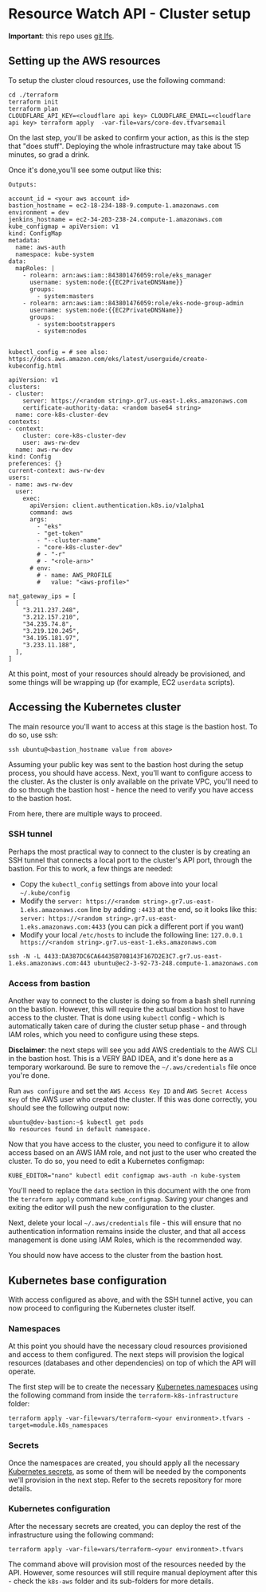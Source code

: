 # Resource Watch API - Cluster setup

**Important**: this repo uses [git lfs](https://git-lfs.github.com/).

## Setting up the AWS resources

To setup the cluster cloud resources, use the following command:

```shell script
cd ./terraform
terraform init
terraform plan
CLOUDFLARE_API_KEY=<cloudflare api key> CLOUDFLARE_EMAIL=<cloudflare api key> terraform apply  -var-file=vars/core-dev.tfvarsemail
```

On the last step, you'll be asked to confirm your action, as this is the step that "does stuff".
Deploying the whole infrastructure may take about 15 minutes, so grad a drink.

Once it's done,you'll see some output like this:

```shell script
Outputs:

account_id = <your aws account id>
bastion_hostname = ec2-18-234-188-9.compute-1.amazonaws.com
environment = dev
jenkins_hostname = ec2-34-203-238-24.compute-1.amazonaws.com
kube_configmap = apiVersion: v1
kind: ConfigMap
metadata:
  name: aws-auth
  namespace: kube-system
data:
  mapRoles: |
    - rolearn: arn:aws:iam::843801476059:role/eks_manager
      username: system:node:{{EC2PrivateDNSName}}
      groups:
        - system:masters
    - rolearn: arn:aws:iam::843801476059:role/eks-node-group-admin
      username: system:node:{{EC2PrivateDNSName}}
      groups:
        - system:bootstrappers
        - system:nodes


kubectl_config = # see also: https://docs.aws.amazon.com/eks/latest/userguide/create-kubeconfig.html

apiVersion: v1
clusters:
- cluster:
    server: https://<random string>.gr7.us-east-1.eks.amazonaws.com
    certificate-authority-data: <random base64 string>
  name: core-k8s-cluster-dev
contexts:
- context:
    cluster: core-k8s-cluster-dev
    user: aws-rw-dev
  name: aws-rw-dev
kind: Config
preferences: {}
current-context: aws-rw-dev
users:
- name: aws-rw-dev
  user:
    exec:
      apiVersion: client.authentication.k8s.io/v1alpha1
      command: aws
      args:
        - "eks"
        - "get-token"
        - "--cluster-name"
        - "core-k8s-cluster-dev"
        # - "-r"
        # - "<role-arn>"
      # env:
        # - name: AWS_PROFILE
        #   value: "<aws-profile>"

nat_gateway_ips = [
  [
    "3.211.237.248",
    "3.212.157.210",
    "34.235.74.8",
    "3.219.120.245",
    "34.195.181.97",
    "3.233.11.188",
  ],
]
```

At this point, most of your resources should already be provisioned, and some things will be wrapping up (for example, EC2 `userdata` scripts).

## Accessing the Kubernetes cluster

The main resource you'll want to access at this stage is the bastion host. To do so, use ssh:

```shell script
ssh ubuntu@<bastion_hostname value from above>
```

Assuming your public key was sent to the bastion host during the setup process, you should have access. Next, you'll want to configure access to the cluster. As the cluster is only available on the private VPC, you'll need to do so through the bastion host - hence the need to verify you have access to the bastion host.

From here, there are multiple ways to proceed.

### SSH tunnel 

Perhaps the most practical way to connect to the cluster is by creating an SSH tunnel that connects a local port to the cluster's API port, through the bastion. For this to work, a few things are needed:

- Copy the `kubectl_config` settings from above into your local `~/.kube/config`
- Modify the `server: https://<random string>.gr7.us-east-1.eks.amazonaws.com` line by adding `:4433` at the end, so it looks like this: `server: https://<random string>.gr7.us-east-1.eks.amazonaws.com:4433` (you can pick a different port if you want)
- Modify your local `/etc/hosts` to include the following line: `127.0.0.1  https://<random string>.gr7.us-east-1.eks.amazonaws.com`
  

```shell script
ssh -N -L 4433:DA387DC6CA64435B70B143F167D2E3C7.gr7.us-east-1.eks.amazonaws.com:443 ubuntu@ec2-3-92-73-248.compute-1.amazonaws.com

```

### Access from bastion

Another way to connect to the cluster is doing so from a bash shell running on the bastion. However, this will require the actual bastion host to have access to the cluster. That is done using `kubectl` config - which is automatically taken care of during the cluster setup phase - and through IAM roles, which you need to configure using these steps. 

**Disclaimer**: the next steps will see you add AWS credentials to the AWS CLI in the bastion host. This is a VERY BAD IDEA, and it's done here as a temporary workaround. Be sure to remove the `~/.aws/credentials` file once you're done.

Run `aws configure` and set the `AWS Access Key ID` and `AWS Secret Access Key` of the AWS user who created the cluster. If this was done correctly, you should see the following output now:

```shell script
ubuntu@dev-bastion:~$ kubectl get pods
No resources found in default namespace.
```

Now that you have access to the cluster, you need to configure it to allow access based on an AWS IAM role, and not just to the user who created the cluster. To do so, you need to edit a Kubernetes configmap:

```shell script
KUBE_EDITOR="nano" kubectl edit configmap aws-auth -n kube-system
```

You'll need to replace the `data` section in this document with the one from the `terraform apply` command `kube_configmap`. Saving your changes and exiting the editor will push the new configuration to the cluster.
 
Next, delete your local `~/.aws/credentials` file - this will ensure that no authentication information remains inside the cluster, and that all access management is done using IAM Roles, which is the recommended way.

You should now have access to the cluster from the bastion host.

## Kubernetes base configuration

With access configured as above, and with the SSH tunnel active, you can now proceed to configuring the Kubernetes cluster itself.

### Namespaces

At this point you should have the necessary cloud resources provisioned and access to them configured. The next steps will provision the logical resources (databases and other dependencies) on top of which the API will operate.

The first step will be to create the necessary [Kubernetes namespaces](https://kubernetes.io/docs/concepts/overview/working-with-objects/namespaces/) using the following command from inside the `terraform-k8s-infrastructure` folder:

```shell script
terraform apply -var-file=vars/terraform-<your environment>.tfvars -target=module.k8s_namespaces
```

### Secrets

Once the namespaces are created, you should apply all the necessary [Kubernetes secrets](https://kubernetes.io/docs/concepts/configuration/secret/), as some of them will be needed by the components we'll provision in the next step. Refer to the secrets repository for more details.

### Kubernetes configuration

After the necessary secrets are created, you can deploy the rest of the infrastructure using the following command:

```shell script
terraform apply -var-file=vars/terraform-<your environment>.tfvars
```

The command above will provision most of the resources needed by the API. However, some resources will still require manual deployment after this - check the `k8s-aws` folder and its sub-folders for more details.
